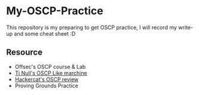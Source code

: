 # My-OSCP-Practice
This repository is my preparing to get OSCP practice, I will record my write-up and some cheat sheet :D

## Resource

- Offsec's OSCP course & Lab
- [Tj Null's OSCP Like marchine](https://docs.google.com/spreadsheets/u/1/d/1dwSMIAPIam0PuRBkCiDI88pU3yzrqqHkDtBngUHNCw8/htmlview?pli=1)
- [Hackercat's OSCP review](https://hackercat.org/oscp/oscp-review)
- Proving Grounds Practice

